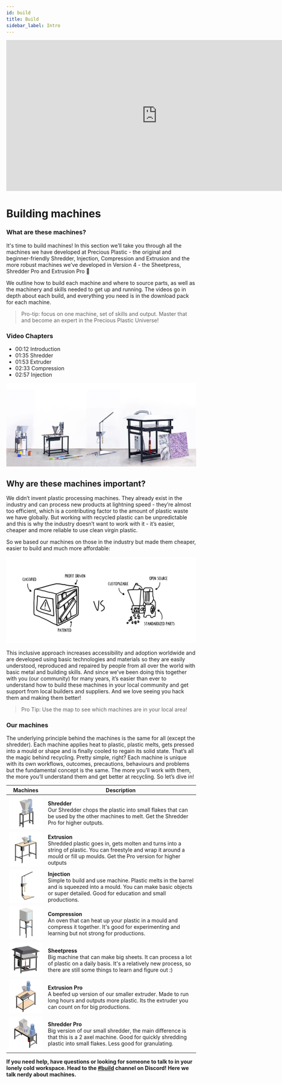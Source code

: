```yaml
---
id: build
title: Build
sidebar_label: Intro
---
```


<div class="videocontainer">
  <iframe width="800" height="400" src="https://www.youtube.com/embed/CRM7Jip2swU" frameborder="0" allow="accelerometer; autoplay; encrypted-media; gyroscope; picture-in-picture" allowfullscreen></iframe>
</div>

<style>
:root {
  --highlight: #f29094;
  --hover: #f29094;
}
</style>

<div class="videoChapters">
<div class="videoChaptersMain">

# Building machines

### What are these machines?

It's time to build machines! In this section we’ll take you through all the machines we have developed at Precious Plastic - the original and beginner-friendly Shredder, Injection, Compression and Extrusion and the more robust machines we’ve developed in Version 4 - the Sheetpress, Shredder Pro and Extrusion Pro 💪

We outline how to build each machine and where to source parts, as well as the machinery and skills needed to get up and running. The videos go in depth about each build, and everything you need is in the download pack for each machine.

> Pro-tip: focus on one machine, set of skills and output. Master that and become an expert in the Precious Plastic Universe!


</div>
<div class="videoChaptersSidebar">

### Video Chapters

- 00:12 Introduction
- 01:35 Shredder
- 01:53 Extruder
- 02:33 Compression
- 02:57 Injection

</div>
</div>

![V3 and V4 Machines](assets/Build/v3v4machine.jpg)

## Why are these machines important?

We didn’t invent plastic processing machines. They already exist in the industry and can process new products at lightning speed - they’re almost too efficient, which is a contributing factor to the amount of plastic waste we have globally. But working with recycled plastic can be unpredictable and this is why the industry doesn’t want to work with it - it’s easier, cheaper and more reliable to use clean virgin plastic.

So we based our machines on those in the industry but made them cheaper, easier to build and much more affordable:

![Industry Vs Precious Plastic](assets/Build/industry_vs_pp.svg)

This inclusive approach increases accessibility and adoption worldwide and are developed using basic technologies and materials so they are easily understood, reproduced and repaired by people from all over the world with basic metal and building skills. And since we’ve been doing this together with you (our community) for many years, it’s easier than ever to understand how to build these machines in your local community and get support from local builders and suppliers. And we love seeing you hack them and making them better!

> Pro Tip: Use the map to see which machines are in your local area!

### Our machines

The underlying principle behind the machines is the same for all (except the shredder). Each machine applies heat to plastic, plastic melts, gets pressed into a mould or shape and is finally cooled to regain its solid state. That’s all the magic behind recycling. Pretty simple, right? Each machine is unique with its own workflows, outcomes, precautions, behaviours and problems but the fundamental concept is the same. The more you’ll work with them, the more you’ll understand them and get better at recycling. So let’s dive in!

| Machines                                                                        | Description                                                                                                                                                                                                 |
| ------------------------------------------------------------------------------- | ----------------------------------------------------------------------------------------------------------------------------------------------------------------------------------------------------------- |
| <img src="assets/build/thumb-shredder.jpg" width="150" />      | __Shredder__ <br> Our Shredder chops the plastic into small flakes that can be used by the other machines to melt. Get the Shredder Pro for higher outputs.                                           |
| <img src="assets/build/thumb-extrusion.jpg" width="150" />     | __Extrusion__ <br> Shredded plastic goes in, gets molten and turns into a string of plastic. You can freestyle and wrap it around a mould or fill up moulds. Get the Pro version for higher outputs   |
| <img src="assets/build/thumb-injection.jpg" width="150" />     | __Injection__ <br> Simple to build and use machine. Plastic melts in the barrel and is squeezed into a mould. You can make basic objects or super detailed. Good for education and small productions. |
| <img src="assets/build/thumb-compression.jpg" width="150" />   | __Compression__ <br> An oven that can heat up your plastic in a mould and compress it together. It's good for experimenting and learning but not strong for productions.                              |
| <img src="assets/build/thumb-sheetpress.jpg" width="150" />    | __Sheetpress__ <br> Big machine that can make big sheets. It can process a lot of plastic on a daily basis. It's a relatively new process, so there are still some things to learn and figure out :)  |
| <img src="assets/build/thumb-extrusion-pro.jpg" width="150" /> | __Extrusion Pro__ <br> A beefed up version of our smaller extruder. Made to run long hours and outputs more plastic. Its the extruder you can count on for big productions.                           |
| <img src="assets/build/thumb-shredder-pro.jpg" width="150" />  | __Shredder Pro__ <br> Big version of our small shredder, the main difference is that this is a 2 axel machine. Good for quickly shredding plastic into small flakes. Less good for granulating.       |

**If you need help, have questions or looking for someone to talk to in your lonely cold workspace. Head to the [#build](https://discordapp.com/invite/XQDmQVT) channel on Discord! Here we talk nerdy about machines.**
